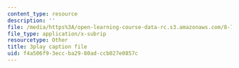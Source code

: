 ```yaml
---
content_type: resource
description: ''
file: /media/https%3A/open-learning-course-data-rc.s3.amazonaws.com/8-701-introduction-to-nuclear-and-particle-physics-fall-2020/f4a506f93eccba2980adccb027e0857c_bltHh3K2_Gs.srt
file_type: application/x-subrip
resourcetype: Other
title: 3play caption file
uid: f4a506f9-3ecc-ba29-80ad-ccb027e0857c
---
```

